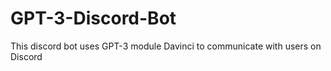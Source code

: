 # GPT-3-Discord-Bot
This discord bot uses GPT-3 module Davinci to communicate with users on Discord
